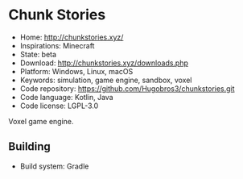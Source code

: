 # Chunk Stories

- Home: http://chunkstories.xyz/
- Inspirations: Minecraft
- State: beta
- Download: http://chunkstories.xyz/downloads.php
- Platform: Windows, Linux, macOS
- Keywords: simulation, game engine, sandbox, voxel
- Code repository: https://github.com/Hugobros3/chunkstories.git
- Code language: Kotlin, Java
- Code license: LGPL-3.0

Voxel game engine.

## Building

- Build system: Gradle

